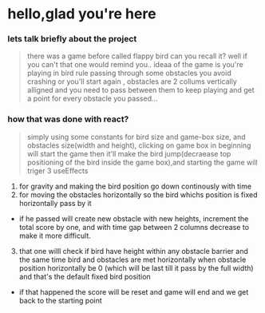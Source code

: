 # hello,glad you're here
### lets talk briefly about the project
> there was a game before called flappy bird can you recall it? well if you can't that one would remind you..
ideaa of the game is you're playing in bird rule passing through some obstacles you avoid crashing or you'll start again , obstacles are 2 collums vertically alligned and you need to pass between them to keep playing and get a point for every obstacle you passed...
### how that was done with react?
>simply using some constants for bird size and game-box size, and obstacles size(width and height), clicking on game box in beginning will start the game then it'll make the bird jump(decraease top positioning of the bird inside the game box),and starting the game will triger 3 useEffects
1. for gravity and making the bird position go down continously with time
2. for moving the obstacles horizontally so the bird whichs position is fixed horizontally pass by it
- if he passed will create new obstacle with new heights, increment the total score by one, and with time gap between 2 columns decrease to make it more difficult.

3. that one willl check if bird have height within any obstacle barrier and the same time bird and obstacles are met horizontally when obstacle position horizontally be 0 (which will be last till it pass by the full width) and that's the default fixed bird position
 - if that happened the score will be reset and game will end and we get back to the starting point